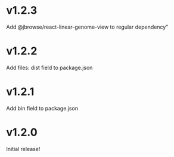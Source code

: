 # v1.2.3

Add @jbrowse/react-linear-genome-view to regular dependency"

# v1.2.2

Add files: dist field to package.json

# v1.2.1

Add bin field to package.json

# v1.2.0

Initial release!
